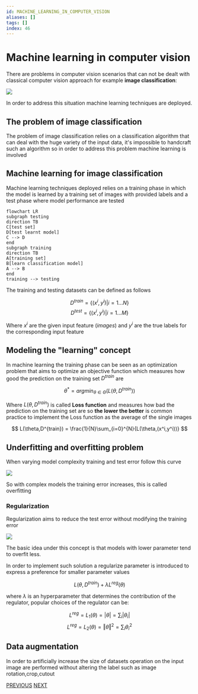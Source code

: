 ```yaml
---
id: MACHINE_LEARNING_IN_COMPUTER_VISION
aliases: []
tags: []
index: 46
---
```


# Machine learning in computer vision

There are problems in computer vision scenarios that can not be dealt with classical computer vision approach for example **image classification**:

![](computer_vision/Pasted_image_20240428160259.png)

In order to address this situation machine learning techniques are deployed.

## The problem of image classification

The problem of image classification relies on a classification algorithm that can deal with the huge variety of the input data, it's impossible to handcraft such an algorithm so in order to address this problem machine learning is involved

## Machine learning for image classification

Machine learning techniques deployed relies on a training phase in which the model is learned by a training set of images with provided labels and a test phase where model performance are tested

```mermaid
flowchart LR
subgraph testing
direction TB
C[test set]
D[test learnt model]
C --> D
end
subgraph training
direction TB
A[training set]
B[learn classification model]
A --> B
end
training --> testing

```

The training and testing datasets can be defined as follows

$$
D^{train} = \{(x^i,y^i)|i=1 ... N\}
$$
$$
D^{test} = \{(x^i,y^i)|i=1 ... M\}
$$

Where $x^i$ are the given input feature (*images*) and $y^i$ are the true labels for the corresponding input feature

## Modeling the "learning" concept

In machine learning the training phase can be seen as an optimization problem that aims to optimize an objective function which measures how good the prediction on the training set $D^{train}$ are

$$
\theta^{\ast} =argmin_{\theta \in \Theta}(L(\theta,D^{train}))
$$

Where $L(\theta,D^{train})$ is called **Loss function** and measures how bad the prediction on the training set are so **the lower the better** is common practice to implement the Loss function as the average of the single images

$$
L(\theta,D^{train}) = \frac{1}{N}\sum_{i=0}^{N}{L(\theta,(x^i,y^i))}
$$
## Underfitting and overfitting problem

When varying model complexity training and test error follow this curve

![](computer_vision/Pasted_image_20240430111200.png)

So with complex models the training error increases, this is called overfitting

### Regularization

Regularization aims to reduce the test error without modifying the training error

![](computer_vision/Pasted_image_20240430111545.png)

The basic idea under this concept is that models with lower parameter tend to overfit less.

In order to implement such solution a regularize parameter is introduced to express a preference for smaller parameter values

$$
L(\theta,D^{train}) + \lambda L^{reg}(\theta)
$$

where $\lambda$ is an hyperparameter that determines the contribution of the regulator, popular choices of the regulator can be:

$$
L^{reg} = L_1(\theta) = \vert \theta \vert = \sum_{i} \vert \theta_i \vert
$$
$$
L^{reg} = L_2(\theta) = \Vert \theta \Vert^2 = \sum_{i} \theta_i^2
$$

## Data augmentation

In order to artificially increase the size of datasets operation on the input image are performed without altering the label such as image rotation,crop,cutout

[PREVIOUS](computer_vision/object_detection/object_detection_pipeline.md) [NEXT](computer_vision/machine_learning_cv/creating_a_classifier.md)
